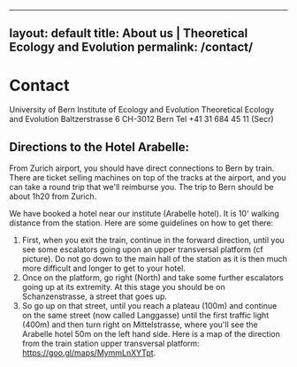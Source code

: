 
---
layout: default
title: About us | Theoretical Ecology and Evolution
permalink: /contact/
---

# Contact

University of Bern
Institute of Ecology and Evolution
Theoretical Ecology and Evolution
Baltzerstrasse 6
CH-3012 Bern
Tel +41 31 684 45 11 (Secr)

## Directions to the Hotel Arabelle:

From Zurich airport, you should have direct connections to Bern by train. There are ticket selling machines on top of the tracks at the airport, and you can take a round trip that we'll reimburse you. The trip to Bern should be about 1h20 from Zurich.

We have booked a hotel near our institute (Arabelle hotel). It is 10' walking distance from the station. Here are some guidelines on how to get there:
1) First, when you exit the train, continue in the forward direction, until you see some escalators going upon an upper transversal platform (cf picture). Do not go down to the main hall of the station as it is then much more difficult and longer to get to your hotel.
2) Once on the platform, go right (North) and take some further escalators going up at its extremity. At this stage you should be on Schanzenstrasse, a street that goes up.
3) So go up on that street, until you reach a plateau (100m) and continue on the same street (now called Langgasse) until the first traffic light (400m) and then turn right on Mittelstrasse, where you'll see the Arabelle hotel 50m on the left hand side.
Here is a map of the direction from the train station upper transversal platform: https://goo.gl/maps/MymmLnXYTpt.
